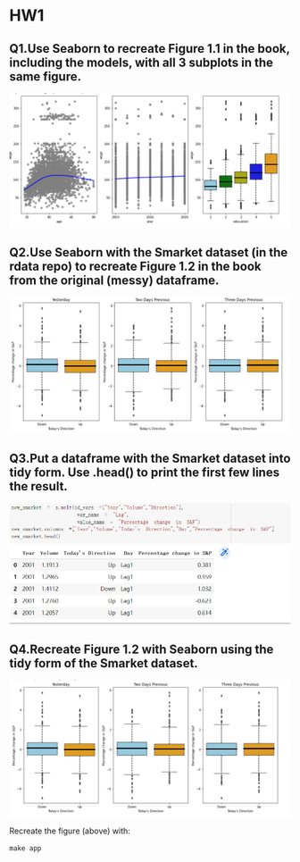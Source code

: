 # HW1
## Q1.Use Seaborn to recreate Figure 1.1 in the book, including the models, with all 3 subplots in the same figure.
<img src="figure/recreate 1.1.jpg" width="800">


## Q2.Use Seaborn with the Smarket dataset (in the rdata repo) to recreate Figure 1.2 in the book from the original (messy) dataframe.
<img src="figure/figure1.2 messy.jpg" width="800">



## Q3.Put a dataframe with the Smarket dataset into tidy form. Use .head() to print the first few lines the result.
<img src="figure/melt messy to tidy.jpg" width="800">



## Q4.Recreate Figure 1.2 with Seaborn using the tidy form of the Smarket dataset.
<img src="figure/recreate 1.2 tidy.jpg" width="800">


Recreate the figure (above) with:
```
make app
```
